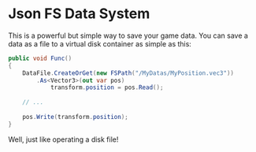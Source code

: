 ﻿# Json FS Data System

This is a powerful but simple way to save your game data. 
You can save a data as a file to a virtual disk container as simple as this:

```c#
public void Func()
{
    DataFile.CreateOrGet(new FSPath("/MyDatas/MyPosition.vec3"))
        .As<Vector3>(out var pos)
            transform.position = pos.Read();
        
    // ...
    
    pos.Write(transform.position);
}
```

Well, just like operating a disk file!